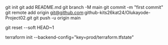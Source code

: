 git init
git add README.md
git branch -M main
git commit -m "first commit"
git remote add origin git@github.com:github-kits26kat24/Olukayode-Project02.git
git push -u origin main

git reset --soft HEAD~1 

terraform init --backend-config="key=prod/terraform.tfstate"